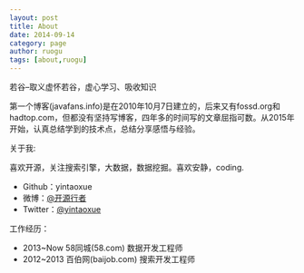 ```yaml
---
layout: post
title: About
date: 2014-09-14
category: page
author: ruogu
tags: [about,ruogu]
---
```


若谷–取义虚怀若谷，虚心学习、吸收知识

第一个博客(javafans.info)是在2010年10月7日建立的，后来又有fossd.org和hadtop.com，但都没有坚持写博客，四年多的时间写的文章屈指可数。从2015年开始，认真总结学到的技术点，总结分享感悟与经验。

关于我:

喜欢开源，关注搜索引擎，大数据，数据挖掘。喜欢安静，coding.


- Github：yintaoxue
- 微博：<a href="http://www.weibo.com/fossd">@开源行者</a>
- Twitter：<a href="https://twitter.com/yintaoxue">@yintaoxue</a>

工作经历：

- 2013~Now 58同城(58.com) 数据开发工程师
- 2012~2013 百伯网(baijob.com) 搜索开发工程师






